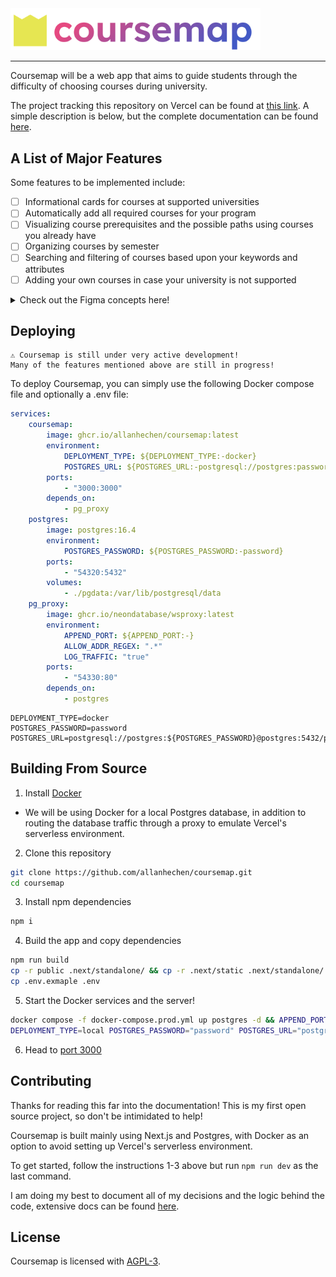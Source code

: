 <img style="width:400px;margin auto" src="public/logos/coursemap-banner-light.svg" alt="Large coursemap logo" />

---

Coursemap will be a web app that aims to guide students through the difficulty of choosing courses during university.

The project tracking this repository on Vercel can be found at [this link](https://coursemap-zeta.vercel.app/).
A simple description is below, but the complete documentation can be found [here](https://coursemap-zeta.vercel.app/docs).

## A List of Major Features

Some features to be implemented include:

-   [ ] Informational cards for courses at supported universities
-   [ ] Automatically add all required courses for your program
-   [ ] Visualizing course prerequisites and the possible paths using courses you already have
-   [ ] Organizing courses by semester
-   [ ] Searching and filtering of courses based upon your keywords and attributes
-   [ ] Adding your own courses in case your university is not supported

<details>
  <summary>Check out the Figma concepts here!</summary>
  <img src="public/concepts/demo-course-search.png" alt="A page containing the information for a course"/>
  <img src="public/concepts/demo-course-centric.png" alt="A page visualizing the possible paths forward to a course with various branches"/>
  <img src="public/concepts/demo-semester-centric.png" alt="A page containing vertical columns representing semesters, with a search bar on the side" />
</details>

## Deploying

```
⚠️ Coursemap is still under very active development!
Many of the features mentioned above are still in progress!
```

To deploy Coursemap, you can simply use the following Docker compose file and optionally a .env file:

```yaml
services:
    coursemap:
        image: ghcr.io/allanhechen/coursemap:latest
        environment:
            DEPLOYMENT_TYPE: ${DEPLOYMENT_TYPE:-docker}
            POSTGRES_URL: ${POSTGRES_URL:-postgresql://postgres:password@postgres:5432/postgres}
        ports:
            - "3000:3000"
        depends_on:
            - pg_proxy
    postgres:
        image: postgres:16.4
        environment:
            POSTGRES_PASSWORD: ${POSTGRES_PASSWORD:-password}
        ports:
            - "54320:5432"
        volumes:
            - ./pgdata:/var/lib/postgresql/data
    pg_proxy:
        image: ghcr.io/neondatabase/wsproxy:latest
        environment:
            APPEND_PORT: ${APPEND_PORT:-}
            ALLOW_ADDR_REGEX: ".*"
            LOG_TRAFFIC: "true"
        ports:
            - "54330:80"
        depends_on:
            - postgres
```

```
DEPLOYMENT_TYPE=docker
POSTGRES_PASSWORD=password
POSTGRES_URL=postgresql://postgres:${POSTGRES_PASSWORD}@postgres:5432/postgres
```

## Building From Source

1. Install [Docker](https://docs.docker.com/get-started/get-docker/)

-   We will be using Docker for a local Postgres database, in addition to routing the database traffic through a proxy to emulate Vercel's serverless environment.

2. Clone this repository

```sh
git clone https://github.com/allanhechen/coursemap.git
cd coursemap
```

3.  Install npm dependencies

```sh
npm i
```

4.  Build the app and copy dependencies

```sh
npm run build
cp -r public .next/standalone/ && cp -r .next/static .next/standalone/.next/
cp .env.exmaple .env
```

5. Start the Docker services and the server!

```sh
docker compose -f docker-compose.prod.yml up postgres -d && APPEND_PORT="postgres:5432" docker compose -f docker-compose.prod.yml up pg_proxy -d
DEPLOYMENT_TYPE=local POSTGRES_PASSWORD="password" POSTGRES_URL="postgresql://postgres:${POSTGRES_PASSWORD}@localhost:54320/postgres" node .next/standalone/server.js
```

6. Head to [port 3000](http://localhost:3000)

## Contributing

Thanks for reading this far into the documentation! This is my first open source project, so don't be intimidated to help!

Coursemap is built mainly using Next.js and Postgres, with Docker as an option to avoid setting up Vercel's serverless environment.

To get started, follow the instructions 1-3 above but run `npm run dev` as the last command.

I am doing my best to document all of my decisions and the logic behind the code, extensive docs can be found [here](https://coursemap-zeta.vercel.app/docs).

## License

Coursemap is licensed with [AGPL-3](LICENSE).
